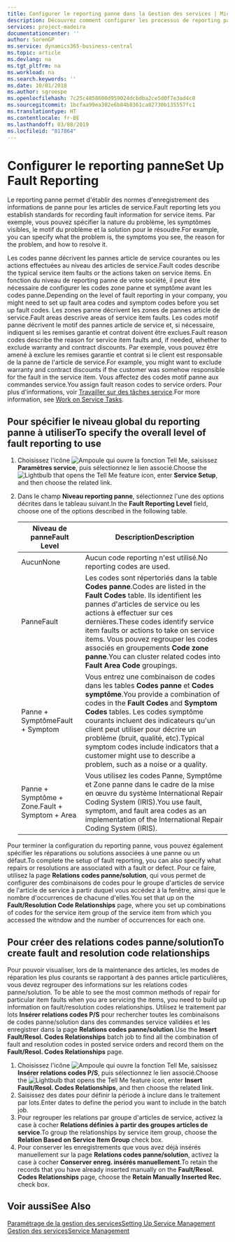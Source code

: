 ```yaml
---
title: Configurer le reporting panne dans la Gestion des services | Microsoft Docs
description: Découvrez comment configurer les processus de reporting panne.
services: project-madeira
documentationcenter: ''
author: SorenGP
ms.service: dynamics365-business-central
ms.topic: article
ms.devlang: na
ms.tgt_pltfrm: na
ms.workload: na
ms.search.keywords: ''
ms.date: 10/01/2018
ms.author: sgroespe
ms.openlocfilehash: 7c25c4858600d959024dcbdba2ce5d0f7e3ad4c8
ms.sourcegitcommit: 1bcfaa99ea302e6b84b8361ca02730b135557fc1
ms.translationtype: HT
ms.contentlocale: fr-BE
ms.lasthandoff: 03/08/2019
ms.locfileid: "817864"
---
```

# <a name="set-up-fault-reporting"></a><span data-ttu-id="af349-103">Configurer le reporting panne</span><span class="sxs-lookup"><span data-stu-id="af349-103">Set Up Fault Reporting</span></span>
<span data-ttu-id="af349-104">Le reporting panne permet d'établir des normes d'enregistrement des informations de panne pour les articles de service.</span><span class="sxs-lookup"><span data-stu-id="af349-104">Fault reporting lets you establish standards for recording fault information for service items.</span></span> <span data-ttu-id="af349-105">Par exemple, vous pouvez spécifier la nature du problème, les symptômes visibles, le motif du problème et la solution pour le résoudre.</span><span class="sxs-lookup"><span data-stu-id="af349-105">For example, you can specify what the problem is, the symptoms you see, the reason for the problem, and how to resolve it.</span></span>  

<span data-ttu-id="af349-106">Les codes panne décrivent les pannes article de service courantes ou les actions effectuées au niveau des articles de service.</span><span class="sxs-lookup"><span data-stu-id="af349-106">Fault codes describe the typical service item faults or the actions taken on service items.</span></span> <span data-ttu-id="af349-107">En fonction du niveau de reporting panne de votre société, il peut être nécessaire de configurer les codes zone panne et symptôme avant les codes panne.</span><span class="sxs-lookup"><span data-stu-id="af349-107">Depending on the level of fault reporting in your company, you might need to set up fault area codes and symptom codes before you set up fault codes.</span></span> <span data-ttu-id="af349-108">Les zones panne décrivent les zones de pannes article de service.</span><span class="sxs-lookup"><span data-stu-id="af349-108">Fault areas descrive areas of service item faults.</span></span> <span data-ttu-id="af349-109">Les codes motif panne décrivent le motif des pannes article de service et, si nécessaire, indiquent si les remises garantie et contrat doivent être exclues.</span><span class="sxs-lookup"><span data-stu-id="af349-109">Fault reason codes describe the reason for service item faults and, if needed, whether to exclude warranty and contract discounts.</span></span> <span data-ttu-id="af349-110">Par exemple, vous pouvez être amené à exclure les remises garantie et contrat si le client est responsable de la panne de l'article de service.</span><span class="sxs-lookup"><span data-stu-id="af349-110">For example, you might want to exclude warranty and contract discounts if the customer was somehow responsible for the fault in the service item.</span></span> <span data-ttu-id="af349-111">Vous affectez des codes motif panne aux commandes service.</span><span class="sxs-lookup"><span data-stu-id="af349-111">You assign fault reason codes to service orders.</span></span> <span data-ttu-id="af349-112">Pour plus d'informations, voir [Travailler sur des tâches service](service-how-to-work-on-service-tasks.md).</span><span class="sxs-lookup"><span data-stu-id="af349-112">For more information, see [Work on Service Tasks](service-how-to-work-on-service-tasks.md).</span></span>  

## <a name="to-specify-the-overall-level-of-fault-reporting-to-use"></a><span data-ttu-id="af349-113">Pour spécifier le niveau global du reporting panne à utiliser</span><span class="sxs-lookup"><span data-stu-id="af349-113">To specify the overall level of fault reporting to use</span></span>
1. <span data-ttu-id="af349-114">Choisissez l'icône ![Ampoule qui ouvre la fonction Tell Me](media/ui-search/search_small.png "Dites-moi ce que vous voulez faire"), saisissez **Paramètres service**, puis sélectionnez le lien associé.</span><span class="sxs-lookup"><span data-stu-id="af349-114">Choose the ![Lightbulb that opens the Tell Me feature](media/ui-search/search_small.png "Tell me what you want to do") icon, enter **Service Setup**, and then choose the related link.</span></span>
2. <span data-ttu-id="af349-115">Dans le champ **Niveau reporting panne**, sélectionnez l'une des options décrites dans le tableau suivant.</span><span class="sxs-lookup"><span data-stu-id="af349-115">In the **Fault Reporting Level** field, choose one of the options described in the following table.</span></span>  

    |<span data-ttu-id="af349-116">**Niveau de panne**</span><span class="sxs-lookup"><span data-stu-id="af349-116">**Fault Level**</span></span>|<span data-ttu-id="af349-117">**Description**</span><span class="sxs-lookup"><span data-stu-id="af349-117">**Description**</span></span>|  
    |------------|-------------|  
    |<span data-ttu-id="af349-118">Aucun</span><span class="sxs-lookup"><span data-stu-id="af349-118">None</span></span> | <span data-ttu-id="af349-119">Aucun code reporting n'est utilisé.</span><span class="sxs-lookup"><span data-stu-id="af349-119">No reporting codes are used.</span></span>|  
    |<span data-ttu-id="af349-120">Panne</span><span class="sxs-lookup"><span data-stu-id="af349-120">Fault</span></span> | <span data-ttu-id="af349-121">Les codes sont répertoriés dans la table **Codes panne**.</span><span class="sxs-lookup"><span data-stu-id="af349-121">Codes are listed in the **Fault Codes** table.</span></span> <span data-ttu-id="af349-122">Ils identifient les pannes d'articles de service ou les actions à effectuer sur ces dernières.</span><span class="sxs-lookup"><span data-stu-id="af349-122">These codes identify service item faults or actions to take on service items.</span></span> <span data-ttu-id="af349-123">Vous pouvez regrouper les codes associés en groupements **Code zone panne**.</span><span class="sxs-lookup"><span data-stu-id="af349-123">You can cluster related codes into **Fault Area Code** groupings.</span></span>|  
    |<span data-ttu-id="af349-124">Panne + Symptôme</span><span class="sxs-lookup"><span data-stu-id="af349-124">Fault + Symptom</span></span> | <span data-ttu-id="af349-125">Vous entrez une combinaison de codes dans les tables **Codes panne** et **Codes symptôme**.</span><span class="sxs-lookup"><span data-stu-id="af349-125">You provide a combination of codes in the **Fault Codes** and **Symptom Codes** tables.</span></span> <span data-ttu-id="af349-126">Les codes symptôme courants incluent des indicateurs qu'un client peut utiliser pour décrire un problème (bruit, qualité, etc).</span><span class="sxs-lookup"><span data-stu-id="af349-126">Typical symptom codes include indicators that a customer might use to describe a problem, such as a noise or a quality.</span></span>|  
    |<span data-ttu-id="af349-127">Panne + Symptôme + Zone.</span><span class="sxs-lookup"><span data-stu-id="af349-127">Fault + Symptom + Area</span></span> | <span data-ttu-id="af349-128">Vous utilisez les codes Panne, Symptôme et Zone panne dans le cadre de la mise en œuvre du système International Repair Coding System (IRIS).</span><span class="sxs-lookup"><span data-stu-id="af349-128">You use fault, symptom, and fault area codes as an implementation of the International Repair Coding System (IRIS).</span></span>|  

<span data-ttu-id="af349-129">Pour terminer la configuration du reporting panne, vous pouvez également spécifier les réparations ou solutions associées à une panne ou un défaut.</span><span class="sxs-lookup"><span data-stu-id="af349-129">To complete the setup of fault reporting, you can also specify what repairs or resolutions are associated with a fault or defect.</span></span> <span data-ttu-id="af349-130">Pour ce faire, utilisez la page **Relations codes panne/solution**, qui vous permet de configurer des combinaisons de codes pour le groupe d'articles de service de l'article de service à partir duquel vous accédez à la fenêtre, ainsi que le nombre d'occurrences de chacune d'elles.</span><span class="sxs-lookup"><span data-stu-id="af349-130">You set that up on the **Fault/Resolution Code Relationships** page, where you set up combinations of codes for the service item group of the service item from which you accessed the witndow and the number of occurrences for each one.</span></span>

## <a name="to-create-fault-and-resolution-code-relationships"></a><span data-ttu-id="af349-131">Pour créer des relations codes panne/solution</span><span class="sxs-lookup"><span data-stu-id="af349-131">To create fault and resolution code relationships</span></span>
<span data-ttu-id="af349-132"><!--this needs to go in a working with topic--> Pour pouvoir visualiser, lors de la maintenance des articles, les modes de réparation les plus courants se rapportant à des pannes article particulières, vous devez regrouper des informations sur les relations codes panne/solution.</span><span class="sxs-lookup"><span data-stu-id="af349-132"><!--this needs to go in a working with topic--> To be able to see the most common methods of repair for particular item faults when you are servicing the items, you need to build up information on fault/resolution codes relationships.</span></span> <span data-ttu-id="af349-133">Utilisez le traitement par lots **Insérer relations codes P/S** pour rechercher toutes les combinaisons de codes panne/solution dans des commandes service validées et les enregistrer dans la page **Relations codes panne/solution**.</span><span class="sxs-lookup"><span data-stu-id="af349-133">Use the **Insert Fault/Resol. Codes Relationships** batch job to find all the combination of fault and resolution codes in posted service orders and record them on the **Fault/Resol. Codes Relationships** page.</span></span>

1. <span data-ttu-id="af349-134">Choisissez l'icône ![Ampoule qui ouvre la fonction Tell Me](media/ui-search/search_small.png "Dites-moi ce que vous voulez faire"), saisissez **Insérer relations codes P/S**, puis sélectionnez le lien associé.</span><span class="sxs-lookup"><span data-stu-id="af349-134">Choose the ![Lightbulb that opens the Tell Me feature](media/ui-search/search_small.png "Tell me what you want to do") icon, enter **Insert Fault/Resol. Codes Relationships**, and then choose the related link.</span></span>  
2. <span data-ttu-id="af349-135">Saisissez des dates pour définir la période à inclure dans le traitement par lots.</span><span class="sxs-lookup"><span data-stu-id="af349-135">Enter dates to define the period you want to include in the batch job.</span></span>  
3. <span data-ttu-id="af349-136">Pour regrouper les relations par groupe d'articles de service, activez la case à cocher **Relations définies à partir des groupes articles de service**.</span><span class="sxs-lookup"><span data-stu-id="af349-136">To group the relationships by service item group, choose the **Relation Based on Service Item Group** check box.</span></span>  
4. <span data-ttu-id="af349-137">Pour conserver les enregistrements que vous avez déjà insérés manuellement sur la page **Relations codes panne/solution**, activez la case à cocher **Conserver enreg. insérés manuellement**.</span><span class="sxs-lookup"><span data-stu-id="af349-137">To retain the records that you have already inserted manually on the **Fault/Resol. Codes Relationships** page, choose the **Retain Manually Inserted Rec.** check box.</span></span>  

## <a name="see-also"></a><span data-ttu-id="af349-138">Voir aussi</span><span class="sxs-lookup"><span data-stu-id="af349-138">See Also</span></span>
[<span data-ttu-id="af349-139">Paramétrage de la gestion des services</span><span class="sxs-lookup"><span data-stu-id="af349-139">Setting Up Service Management</span></span>](service-setup-service.md)  
[<span data-ttu-id="af349-140">Gestion des services</span><span class="sxs-lookup"><span data-stu-id="af349-140">Service Management</span></span>](service-service.md)  
